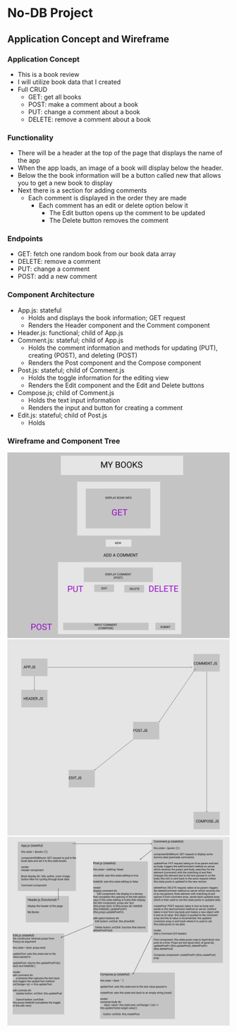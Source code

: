 # No-DB Project

## Application Concept and Wireframe
### Application Concept
- This is a book review
- I will utilize book data that I created
- Full CRUD
    - GET: get all books
    - POST: make a comment about a book
    - PUT: change a comment about a book
    - DELETE: remove a comment about a book

### Functionality
- There will be a header at the top of the page that displays the name of the app
- When the app loads, an image of a book will display below the header.
- Below the the book information will be a button called new that allows you to get a new book to display
- Next there is a section for adding comments
    - Each comment is displayed in the order they are made
        - Each comment has an edit or delete option below it
            - The Edit button opens up the comment to be updated
            - The Delete button removes the comment

### Endpoints
- GET: fetch one random book from our book data array 
- DELETE: remove a comment
- PUT: change a comment
- POST: add a new comment

### Component Architecture
- App.js: stateful
    - Holds and displays the book information; GET request
    - Renders the Header component and the Comment component
- Header.js: functional; child of App.js
- Comment.js: stateful; child of App.js 
    - Holds the comment information and methods for updating (PUT), creating (POST), and deleting (POST)
    - Renders the Post component and the Compose component
- Post.js: stateful; child of Comment.js
    - Holds the toggle information for the editing view
    - Renders the Edit component and the Edit and Delete buttons
- Compose.js; child of Comment.js
    - Holds the text input information
    - Renders the input and button for creating a comment
- Edit.js: stateful; child of Post.js
    - Holds

### Wireframe and Component Tree
<img src= './images/wireframe.png'>
<img src= './images/component-tree-skeleton.png'>
<img src= './images/component-tree-details.png'>
